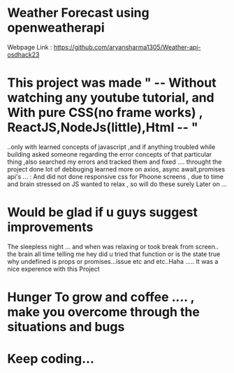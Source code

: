 # Weather Forecast using openweatherapi
Webpage Link : https://github.com/aryansharma1305/Weather-api-osdhack23
# This project was made " -- Without watching any youtube tutorial, and  With pure CSS(no frame works) , ReactJS,NodeJs(little),Html -- " 

..only with learned concepts of javascript ,and if anything troubled while building asked someone regarding the error concepts of that particular thing  ,also searched my errors and tracked them and fixed .... 
throught the project done lot of debbuging learned more on axios, async await,promises api's ...
: And did not done responsive css for Phoone screens , due to time and brain stressed on JS wanted to relax , so will do these surely Later on ... 
# Would be glad if u guys suggest improvements

 The sleepless night ...  and when was relaxing or took break from screen.. the brain all time telling me hey did u tried that function or is the state true why undefined is props or promises...issue etc and etc..Haha .....
It was a nice experence with this Project

# Hunger To grow and coffee ....  ,  make you overcome through the situations and bugs
# Keep coding...



